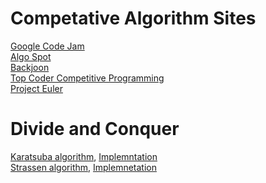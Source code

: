 # Competative Algorithm Sites
[Google Code Jam](https://codingcompetitions.withgoogle.com/codejam)\
[Algo Spot](https://algospot.com/)\
[Backjoon](https://www.acmicpc.net/)\
[Top Coder Competitive Programming](https://www.topcoder.com/community/competitive-programming/)\
[Project Euler](https://projecteuler.net/about)

# Divide and Conquer
[Karatsuba algorithm](https://en.wikipedia.org/wiki/Karatsuba_algorithm), [Implemntation](https://m.blog.naver.com/PostView.nhn?blogId=and_lamyland&logNo=221501926684&categoryNo=29&proxyReferer=https%3A%2F%2Fwww.google.com%2F)\
[Strassen algorithm](https://en.wikipedia.org/wiki/Strassen_algorithm), [Implemnetation](https://www.geeksforgeeks.org/strassens-matrix-multiplication/)
